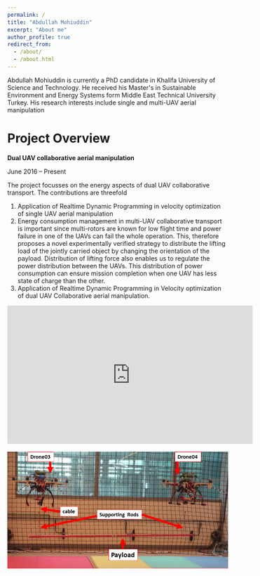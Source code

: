 ```yaml
---
permalink: /
title: "Abdullah Mohiuddin"
excerpt: "About me"
author_profile: true
redirect_from: 
  - /about/
  - /about.html
---
```

Abdullah Mohiuddin is currently a PhD candidate in Khalifa University of Science and Technology. He received his Master's in Sustainable Environment and Energy Systems form Middle East Technical University Turkey. His research interests include single and multi-UAV aerial manipulation

Project Overview
======

**Dual UAV collaborative aerial manipulation**

June 2016 – Present

The project focusses on the energy aspects of dual UAV collaborative transport. The contributions are threefold

1) Application of Realtime Dynamic Programming in velocity optimization of single UAV aerial manipulation
2) Energy consumption management in multi-UAV collaborative transport is important since multi-rotors are known for low flight time and power failure in one of the UAVs can fail the whole operation. This, therefore proposes a novel experimentally verified strategy to distribute the lifting load of the jointly carried object by changing the orientation of the payload. Distribution of lifting force also enables us to regulate the power distribution between the UAVs. This distribution of power consumption can ensure mission completion when one UAV has less state of charge than the other.
3) Application of Realtime Dynamic Programming in Velocity optimization of dual UAV Collaborative aerial manipulation.


<iframe width="560" height="315" src="https://www.youtube.com/watch?v=Ypg1YpNjp8M" frameborder="0" allow="accelerometer; autoplay; encrypted-media; gyroscope; picture-in-picture" allowfullscreen></iframe>

![](/images/expdetails.png)
